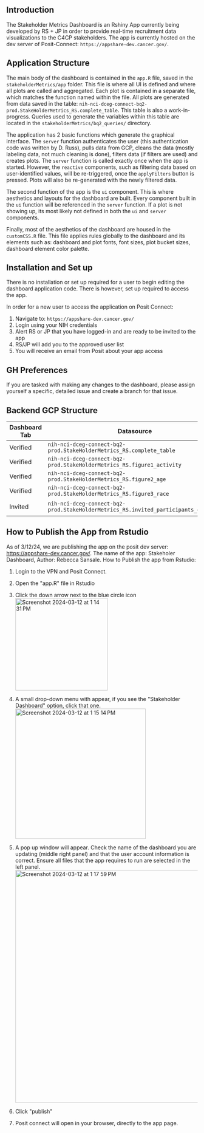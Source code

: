 ## Introduction
The Stakeholder Metrics Dashboard is an Rshiny App currently being developed by RS + JP in order to provide real-time recruitment data visualizations to the C4CP stakeholders. The app is currently hosted on the dev server of Posit-Connect: `https://appshare-dev.cancer.gov/`. 

## Application Structure
The main body of the dashboard is contained in the `app.R` file, saved in the `stakeholderMetrics/app` folder. This file is where all UI is defined and where all plots are called and aggregated. Each plot is contained in a separate file, which matches the function named within the file. All plots are generated from data saved in the table: `nih-nci-dceg-connect-bq2-prod.StakeHolderMetrics_RS.complete_table`. This table is also a work-in-progress. Queries used to generate the variables within this table are located in the `stakeholderMetrics/bq2_queries/` directory. 

The application has 2 basic functions which generate the graphical interface. The `server` function authenticates the user (this authentication code was written by D. Russ), pulls data from GCP, cleans the data (mostly labeling data, not much cleaning is done), filters data (if filters are used) and creates plots. The `server` function is called exactly once when the app is started. However, the `reactive` components, such as filtering data based on user-identified values, will be re-triggered, once the `applyFilters` button is pressed. Plots will also be re-generated with the newly filtered data.

The second function of the app is the `ui` component. This is where aesthetics and layouts for the dashboard are built. Every component built in the `ui` function will be referenced in the `server` function. If a plot is not showing up, its most likely not defined in both the `ui` and `server` components. 

Finally, most of the aesthetics of the dashboard are housed in the `customCSS.R` file. This file applies rules globally to the dashboard and its elements such as: dashboard and plot fonts, font sizes, plot bucket sizes, dashboard element color palette.

## Installation and Set up
There is no installation or set up required for a user to begin editing the dashboard application code. There is however, set up required to access the app.

In order for a new user to access the application on Posit Connect:
1. Navigate to: `https://appshare-dev.cancer.gov/`
2. Login using your NIH credentials
3. Alert RS or JP that you have logged-in and are ready to be invited to the app
4. RS/JP will add you to the approved user list
5. You will receive an email from Posit about your app access

## GH Preferences
If you are tasked with making any changes to the dashboard, please assign yourself a specific, detailed issue and create a branch for that issue.


## Backend GCP Structure
|Dashboard Tab| Datasource|Datasource Update Schedule|
---------------|----------|--------------------------|
Verified |`nih-nci-dceg-connect-bq2-prod.StakeHolderMetrics_RS.complete_table`| `complete query`, 12pm daily|
Verified | `nih-nci-dceg-connect-bq2-prod.StakeHolderMetrics_RS.figure1_activity`| `figure1_activity`, 11am daily |
Verified | `nih-nci-dceg-connect-bq2-prod.StakeHolderMetrics_RS.figure2_age`| `figure2_age`, 11am daily |
Verified | `nih-nci-dceg-connect-bq2-prod.StakeHolderMetrics_RS.figure3_race`| `figure3_race`, 11am daily |
Invited |`nih-nci-dceg-connect-bq2-prod.StakeHolderMetrics_RS.invited_participants_complete`| `invited_participants_complete`, updated 12pm daily|








## How to Publish the App from Rstudio
As of 3/12/24, we are publishing the app on the posit dev server: https://appshare-dev.cancer.gov/. The name of the app: Stakeholer Dashboard, Author: Rebecca Sansale.
How to Publish the app from Rstudio:
1. Login to the VPN and Posit Connect.
2. Open the "app.R" file in Rstudio
3. Click the down arrow next to the blue circle icon<img width="243" alt="Screenshot 2024-03-12 at 1 14 31 PM" src="https://github.com/Analyticsphere/stakeholderMetrics/assets/32822979/ee9934fb-6b60-4e28-b79a-6311bf44da34">
4. A small drop-down menu with appear, if you see the "Stakeholder Dashboard" option, click that one. <img width="343" alt="Screenshot 2024-03-12 at 1 15 14 PM" src="https://github.com/Analyticsphere/stakeholderMetrics/assets/32822979/0e790036-98b3-439b-8cdb-68c295241607">
5. A pop up window will appear. Check the name of the dashboard you are updating (middle right panel) and that the user account information is correct. Ensure all files that the app requires to run are selected in the left panel. <img width="613" alt="Screenshot 2024-03-12 at 1 17 59 PM" src="https://github.com/Analyticsphere/stakeholderMetrics/assets/32822979/3a752146-1fb5-44ab-976c-4dcf2b05c10a">

6. Click "publish"
7. Posit connect will open in your browser, directly to the app page.



